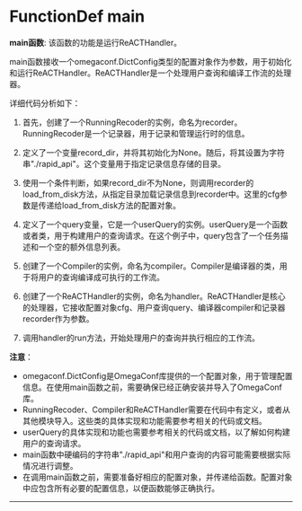 # FunctionDef main
**main函数**: 该函数的功能是运行ReACTHandler。

main函数接收一个omegaconf.DictConfig类型的配置对象作为参数，用于初始化和运行ReACTHandler。ReACTHandler是一个处理用户查询和编译工作流的处理器。

详细代码分析如下：

1. 首先，创建了一个RunningRecoder的实例，命名为recorder。RunningRecoder是一个记录器，用于记录和管理运行时的信息。

2. 定义了一个变量record_dir，并将其初始化为None。随后，将其设置为字符串"./rapid_api"。这个变量用于指定记录信息存储的目录。

3. 使用一个条件判断，如果record_dir不为None，则调用recorder的load_from_disk方法，从指定目录加载记录信息到recorder中。这里的cfg参数是传递给load_from_disk方法的配置对象。

4. 定义了一个query变量，它是一个userQuery的实例。userQuery是一个函数或者类，用于构建用户的查询请求。在这个例子中，query包含了一个任务描述和一个空的额外信息列表。

5. 创建了一个Compiler的实例，命名为compiler。Compiler是编译器的类，用于将用户的查询编译成可执行的工作流。

6. 创建了一个ReACTHandler的实例，命名为handler。ReACTHandler是核心的处理器，它接收配置对象cfg、用户查询query、编译器compiler和记录器recorder作为参数。

7. 调用handler的run方法，开始处理用户的查询并执行相应的工作流。

**注意**：
- omegaconf.DictConfig是OmegaConf库提供的一个配置对象，用于管理配置信息。在使用main函数之前，需要确保已经正确安装并导入了OmegaConf库。
- RunningRecoder、Compiler和ReACTHandler需要在代码中有定义，或者从其他模块导入。这些类的具体实现和功能需要参考相关的代码或文档。
- userQuery的具体实现和功能也需要参考相关的代码或文档，以了解如何构建用户的查询请求。
- main函数中硬编码的字符串"./rapid_api"和用户查询的内容可能需要根据实际情况进行调整。
- 在调用main函数之前，需要准备好相应的配置对象，并传递给函数。配置对象中应包含所有必要的配置信息，以便函数能够正确执行。
***
